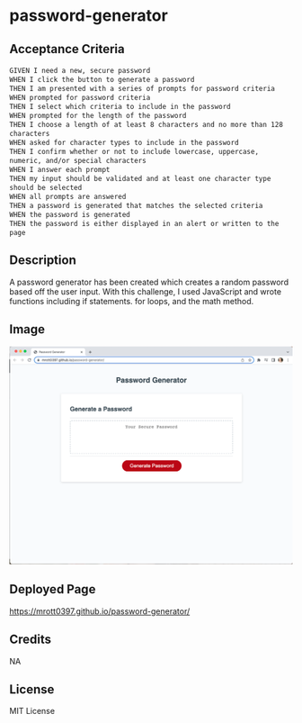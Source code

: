 # password-generator

## Acceptance Criteria

```
GIVEN I need a new, secure password
WHEN I click the button to generate a password
THEN I am presented with a series of prompts for password criteria
WHEN prompted for password criteria
THEN I select which criteria to include in the password
WHEN prompted for the length of the password
THEN I choose a length of at least 8 characters and no more than 128 characters
WHEN asked for character types to include in the password
THEN I confirm whether or not to include lowercase, uppercase, numeric, and/or special characters
WHEN I answer each prompt
THEN my input should be validated and at least one character type should be selected
WHEN all prompts are answered
THEN a password is generated that matches the selected criteria
WHEN the password is generated
THEN the password is either displayed in an alert or written to the page
```

## Description 
A password generator has been created which creates a random password based off the user input. With this challenge, I used JavaScript and wrote functions including if statements. for loops, and the math method.


## Image
 ![alt-text](./Assets/Images/Screen%20Shot%202023-01-18%20at%2011.06.27%20AM.png)

 ## Deployed Page
 https://mrott0397.github.io/password-generator/

 ## Credits
 NA

 ## License 
 MIT License 


